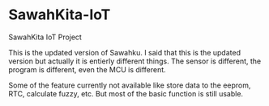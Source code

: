 # SawahKita-IoT
SawahKita IoT Project

This is the updated version of Sawahku. I said that this is the updated version but actually it is entierly different things. The sensor is different, the program is different, even the MCU is different.

Some of the feature currently not available like store data to the eeprom, RTC, calculate fuzzy, etc. But most of the basic function is still usable.
